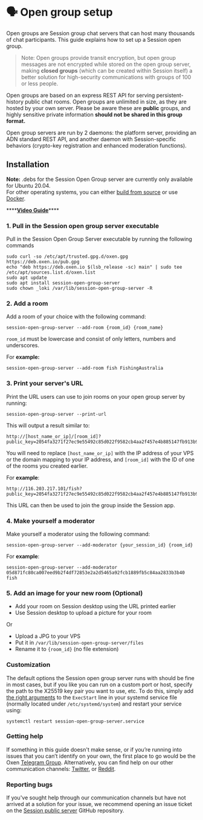 # 🗣 Open group setup

Open groups are Session group chat servers that can host many thousands of chat participants. This guide explains how to set up a Session open group.

> Note: Open groups provide transit encryption, but open group messages are not encrypted while stored on the open group server, making **closed groups** \(which can be created within Session itself\) a better solution for high-security communications with groups of 100 or less people.

Open groups are based on an express REST API for serving persistent-history public chat rooms. Open groups are unlimited in size, as they are hosted by your own server. Please be aware these are **public** groups, and highly sensitive private information **should not be shared in this group format.**

Open group servers are run by 2 daemons: the platform server, providing an ADN standard REST API, and another daemon with Session-specific behaviors \(crypto-key registration and enhanced moderation functions\).

## Installation

**Note:** .debs for the Session Open Group server are currently only available for Ubuntu 20.04.  
For other operating systems, you can either [build from source](https://github.com/nielsandriesse/session-open-group-server/blob/main/BUILDING.md) or use [Docker](https://github.com/nielsandriesse/session-open-group-server/blob/main/DOCKER.md).

\*\*\*\*[**Video Guide**](https://www.youtube.com/watch?v=D83gKXn6iTI)\*\*\*\*

### 1. Pull in the Session open group server executable

Pull in the Session Open Group Server executable by running the following commands

```text
sudo curl -so /etc/apt/trusted.gpg.d/oxen.gpg https://deb.oxen.io/pub.gpg
echo "deb https://deb.oxen.io $(lsb_release -sc) main" | sudo tee /etc/apt/sources.list.d/oxen.list
sudo apt update
sudo apt install session-open-group-server
sudo chown _loki /var/lib/session-open-group-server -R
```

### 2. Add a room

Add a room of your choice with the following command:

```text
session-open-group-server --add-room {room_id} {room_name}
```

 `room_id` must be lowercase and consist of only letters, numbers and underscores.

For **example:** 

```text
session-open-group-server --add-room fish FishingAustralia
```

### 3. Print your server's URL

Print the URL users can use to join rooms on your open group server by running:

```text
session-open-group-server --print-url
```

This will output a result similar to:

```text
http://[host_name_or_ip]/[room_id]?public_key=2054fa3271f27ec9e55492c85d022f9582cb4aa2f457e4b885147fb913b9c131
```

You will need to replace `[host_name_or_ip]` with the IP address of your VPS or the domain mapping to your IP address, and `[room_id]` with the ID of one of the rooms you created earlier.

For **example**:

```text
http://116.203.217.101/fish?public_key=2054fa3271f27ec9e55492c85d022f9582cb4aa2f457e4b885147fb913b9c131
```

This URL can then be used to join the group inside the Session app.

### 4. Make yourself a moderator

Make yourself a moderator using the following command:

```text
session-open-group-server --add-moderator {your_session_id} {room_id}
```

For **example**:

```text
session-open-group-server --add-moderator 05d871fc80ca007eed9b2f4df72853e2a2d5465a92fcb1889fb5c84aa2833b3b40 fish
```

### 5. Add an image for your new room \(Optional\)

* Add your room on Session desktop using the URL printed earlier
* Use Session desktop to upload a picture for your room

Or

* Upload a JPG to your VPS
* Put it in `/var/lib/session-open-group-server/files`
* Rename it to `{room_id}` \(no file extension\)

### Customization

The default options the Session open group server runs with should be fine in most cases, but if you like you can run on a custom port or host, specify the path to the X25519 key pair you want to use, etc. To do this, simply add [the right arguments](https://github.com/nielsandriesse/session-open-group-server/blob/main/BUILDING.md#step-3-run-it) to the `ExecStart` line in your systemd service file \(normally located under `/etc/systemd/system`\) and restart your service using:

```text
systemctl restart session-open-group-server.service
```

### Getting help

If something in this guide doesn't make sense, or if you’re running into issues that you can’t identify on your own, the first place to go would be the Oxen [Telegram Group](https://t.me/Oxen_Community). Alternatively, you can find help on our other communication channels: [Twitter](https://twitter.com/Oxen_io), or [Reddit](https://reddit.com/oxen_io).

### Reporting bugs

If you've sought help through our communication channels but have not arrived at a solution for your issue, we recommend opening an issue ticket on the [Session public server](https://github.com/oxen-io/session-open-group-server-legacy/issues) GitHub repository.

